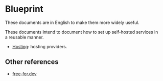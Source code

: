 # Blueprint

These documents are in English to make them more widely useful.

These documents intend to document how to set up self-hosted services in a reusable manner.

* [Hosting](hosting.org): hosting providers.

## Other references

* [free-for.dev](https://free-for.dev/)
